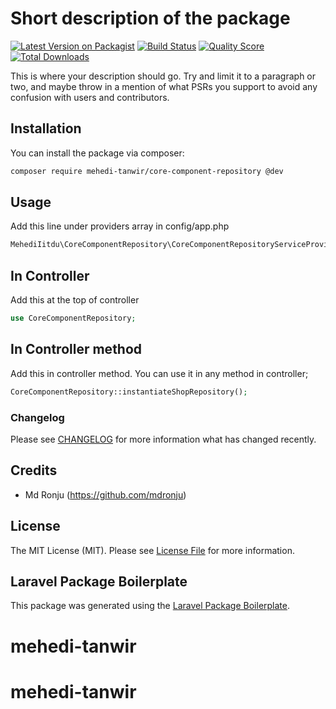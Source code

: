 # Short description of the package

[![Latest Version on Packagist](https://img.shields.io/packagist/v/mehedi-tanwir/core-component-repository.svg?style=flat-square)](https://packagist.org/packages/mehedi-tanwir/core-component-repository)
[![Build Status](https://img.shields.io/travis/mehedi-tanwir/core-component-repository/master.svg?style=flat-square)](https://travis-ci.org/mehedi-tanwir/core-component-repository)
[![Quality Score](https://img.shields.io/scrutinizer/g/mehedi-tanwir/core-component-repository.svg?style=flat-square)](https://scrutinizer-ci.com/g/mehedi-tanwir/core-component-repository)
[![Total Downloads](https://img.shields.io/packagist/dt/mehedi-tanwir/core-component-repository.svg?style=flat-square)](https://packagist.org/packages/mehedi-tanwir/core-component-repository)

This is where your description should go. Try and limit it to a paragraph or two, and maybe throw in a mention of what PSRs you support to avoid any confusion with users and contributors.

## Installation

You can install the package via composer:

```bash
composer require mehedi-tanwir/core-component-repository @dev
```

## Usage
Add this line under providers array in config/app.php
``` php
MehediIitdu\CoreComponentRepository\CoreComponentRepositoryServiceProvider::class
```
## In Controller 
Add this at the top of controller 
``` php
use CoreComponentRepository;
```
## In Controller method
Add this in controller method. You can use it in any method in controller;
``` php
CoreComponentRepository::instantiateShopRepository();
```
### Changelog

Please see [CHANGELOG](CHANGELOG.md) for more information what has changed recently.

## Credits

- Md Ronju (https://github.com/mdronju)

## License

The MIT License (MIT). Please see [License File](LICENSE.md) for more information.

## Laravel Package Boilerplate

This package was generated using the [Laravel Package Boilerplate](https://laravelpackageboilerplate.com).
# mehedi-tanwir
# mehedi-tanwir
